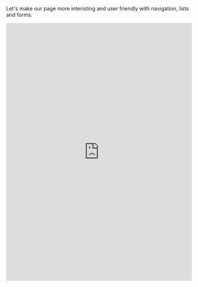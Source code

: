 Let's make our page more interisting and user friendly with navigation, lists and forms. 

<p><iframe title="HTML" src="https://scrimba.com/c/caJ6JfP" marginwidth="0" marginheight="0" width="100%" height="700" frameborder="0" scrolling="no"></iframe></p>